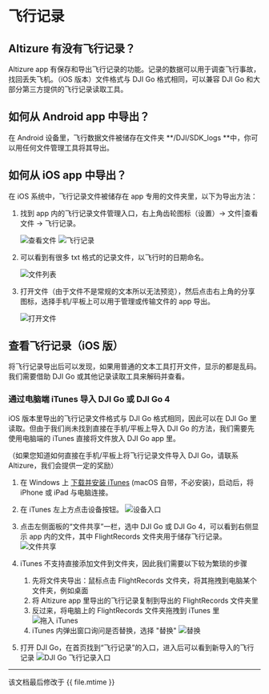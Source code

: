 # 飞行记录

## Altizure 有没有飞行记录？

Altizure app 有保存和导出飞行记录的功能。记录的数据可以用于调查飞行事故，找回丢失飞机。（iOS 版本）文件格式与 DJI Go 格式相同，可以兼容 DJI Go 和大部分第三方提供的飞行记录读取工具。

## 如何从 Android app 中导出？

在 Android 设备里，飞行数据文件被储存在文件夹 **/DJI/SDK\_logs **中，你可以用任何文件管理工具将其导出。

## 如何从 iOS app 中导出？

在 iOS 系统中，飞行记录文件被储存在 app 专用的文件夹里，以下为导出方法：

1. 找到 app 内的飞行记录文件管理入口，右上角齿轮图标（设置）-> 文件|查看文件 -> 飞行记录。

    ![查看文件](../../assets/flightrecords-ios-files-cn.png) ![飞行记录](../../assets/flightrecords-ios-files-records-cn.png)

2. 可以看到有很多 txt 格式的记录文件，以飞行时的日期命名。

    ![文件列表](../../assets/flightrecords-ios-files-list.png)

3. 打开文件（由于文件不是常规的文本所以无法预览），然后点击右上角的分享图标，选择手机/平板上可以用于管理或传输文件的 app 导出。

    ![打开文件](../../assets/flightrecords-ios-files-open.png)

## 查看飞行记录（iOS 版）

将飞行记录导出后可以发现，如果用普通的文本工具打开文件，显示的都是乱码。我们需要借助 DJI Go 或其他记录读取工具来解码并查看。

### 通过电脑端 iTunes 导入 DJI Go 或 DJI Go 4

iOS 版本里导出的飞行记录文件格式与 DJI Go 格式相同，因此可以在 DJI Go 里读取。但由于我们尚未找到直接在手机/平板上导入 DJI Go 的方法，我们需要先使用电脑端的 iTunes 直接将文件放入 DJI Go app 里。

（如果您知道如何直接在手机/平板上将飞行记录文件导入 DJI Go，请联系 Altizure，我们会提供一定的奖励）

1. 在 Windows 上 [下载并安装 iTunes](https://www.apple.com/cn/itunes) \(macOS 自带，不必安装\)，启动后，将 iPhone 或 iPad 与电脑连接。

2. 在 iTunes 左上方点击设备按钮。
    ![设备入口](../../assets/itunes-device.png)

3. 点击左侧面板的“文件共享”一栏，选中 DJI Go 或 DJI Go 4，可以看到右侧显示 app 内的文件，其中 FlightRecords 文件夹用于储存飞行记录。
    ![文件共享](../../assets/flightrecords-djigo-itunes-filesharing-cn.png)

4. iTunes 不支持直接添加文件到文件夹，因此我们需要以下较为繁琐的步骤

    1. 先将文件夹导出：鼠标点击 FlightRecords 文件夹，将其拖拽到电脑某个文件夹，例如桌面
    2. 将 Altizure app 里导出的飞行记录复制到导出的 FlightRecords 文件夹里
    3. 反过来，将电脑上的 FlightRecords 文件夹拖拽到 iTunes 里
        ![拖入 iTunes](../../assets/flightrecords-djigo-itunes-drag-into-cn.png)
    4. iTunes 内弹出窗口询问是否替换，选择 "替换"
        ![替换](../../assets/flightrecords-djigo-itunes-replace-cn.png)

5. 打开 DJI Go，在首页找到“飞行记录”的入口，进入后可以看到新导入的飞行记录
    ![DJI Go 飞行记录入口](../../assets/flightrecords-djigo-enter-viewer-cn.png)

---

该文档最后修改于 {{ file.mtime }}
